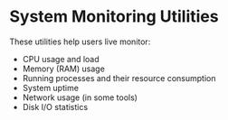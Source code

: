 # System Monitoring Utilities

These utilities help users live monitor:

- CPU usage and load
- Memory (RAM) usage
- Running processes and their resource consumption
- System uptime
- Network usage (in some tools)
- Disk I/O statistics
